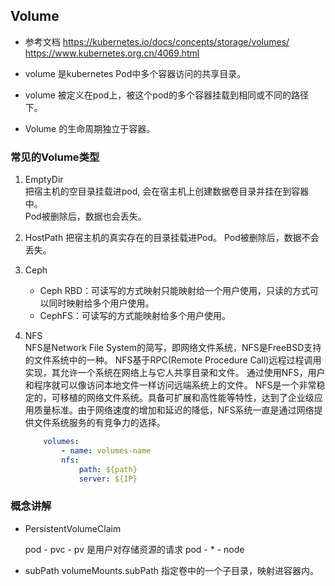 ## Volume
- 参考文档
https://kubernetes.io/docs/concepts/storage/volumes/
https://www.kubernetes.org.cn/4069.html

- volume 是kubernetes Pod中多个容器访问的共享目录。
- volume 被定义在pod上，被这个pod的多个容器挂载到相同或不同的路径下。
- Volume 的生命周期独立于容器。

### 常见的Volume类型
1. EmptyDir  
    把宿主机的空目录挂载进pod, 会在宿主机上创建数据卷目录并挂在到容器中。  
    Pod被删除后，数据也会丢失。  

2. HostPath
    把宿主机的真实存在的目录挂载进Pod。
    Pod被删除后，数据不会丢失。

3. Ceph
    - Ceph RBD：可读写的方式映射只能映射给一个用户使用，只读的方式可以同时映射给多个用户使用。
    - CephFS：可读写的方式能映射给多个用户使用。

4. NFS  
    NFS是Network File System的简写，即网络文件系统，NFS是FreeBSD支持的文件系统中的一种。
    NFS基于RPC(Remote Procedure Call)远程过程调用实现，其允许一个系统在网络上与它人共享目录和文件。
    通过使用NFS，用户和程序就可以像访问本地文件一样访问远端系统上的文件。
    NFS是一个非常稳定的，可移植的网络文件系统。具备可扩展和高性能等特性，达到了企业级应用质量标准。由于网络速度的增加和延迟的降低，NFS系统一直是通过网络提供文件系统服务的有竞争力的选择。
    ```yaml
        volumes:
            - name: volumes-name
            nfs:
                path: ${path}
                server: ${IP}
    ```
### 概念讲解
- PersistentVolumeClaim
    
    pod - pvc - pv 是用户对存储资源的请求
    pod - * - node
- subPath
    volumeMounts.subPath
    指定卷中的一个子目录，映射进容器内。